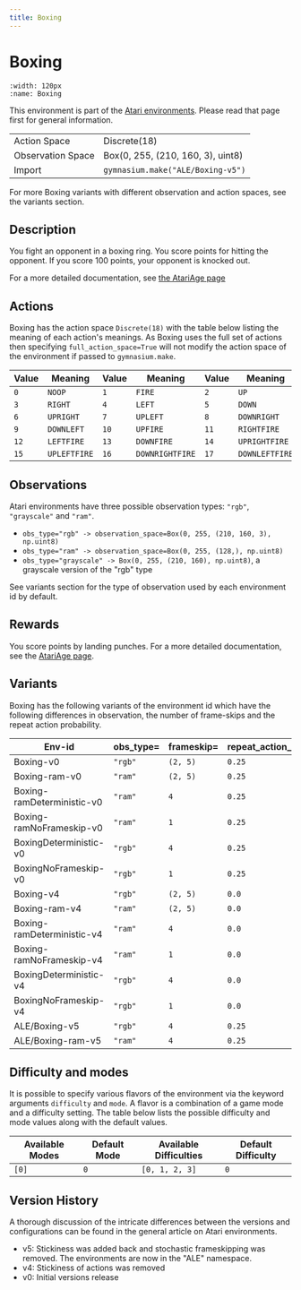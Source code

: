 ```yaml
---
title: Boxing
---
```


# Boxing

```{figure} ../../_static/videos/atari/boxing.gif
:width: 120px
:name: Boxing
```

This environment is part of the <a href='..'>Atari environments</a>. Please read that page first for general information.

|   |   |
|---|---|
| Action Space | Discrete(18) |
| Observation Space | Box(0, 255, (210, 160, 3), uint8) |
| Import | `gymnasium.make("ALE/Boxing-v5")` |

For more Boxing variants with different observation and action spaces, see the variants section.

## Description

You fight an opponent in a boxing ring. You score points for hitting the opponent. If you score 100 points, your opponent is knocked out.

For a more detailed documentation, see [the AtariAge page](https://atariage.com/manual_html_page.php?SoftwareID=882)

## Actions

Boxing has the action space `Discrete(18)` with the table below listing the meaning of each action's meanings.
As Boxing uses the full set of actions then specifying `full_action_space=True` will not modify the action space of the environment if passed to `gymnasium.make`.

| Value   | Meaning      | Value   | Meaning         | Value   | Meaning        |
|---------|--------------|---------|-----------------|---------|----------------|
| `0`     | `NOOP`       | `1`     | `FIRE`          | `2`     | `UP`           |
| `3`     | `RIGHT`      | `4`     | `LEFT`          | `5`     | `DOWN`         |
| `6`     | `UPRIGHT`    | `7`     | `UPLEFT`        | `8`     | `DOWNRIGHT`    |
| `9`     | `DOWNLEFT`   | `10`    | `UPFIRE`        | `11`    | `RIGHTFIRE`    |
| `12`    | `LEFTFIRE`   | `13`    | `DOWNFIRE`      | `14`    | `UPRIGHTFIRE`  |
| `15`    | `UPLEFTFIRE` | `16`    | `DOWNRIGHTFIRE` | `17`    | `DOWNLEFTFIRE` |

## Observations

Atari environments have three possible observation types: `"rgb"`, `"grayscale"` and `"ram"`.

- `obs_type="rgb" -> observation_space=Box(0, 255, (210, 160, 3), np.uint8)`
- `obs_type="ram" -> observation_space=Box(0, 255, (128,), np.uint8)`
- `obs_type="grayscale" -> Box(0, 255, (210, 160), np.uint8)`, a grayscale version of the "rgb" type

See variants section for the type of observation used by each environment id by default.

## Rewards
You score points by landing punches. For a more detailed documentation, see the [AtariAge page](https://atariage.com/manual_html_page.php?SoftwareID=882).

## Variants

Boxing has the following variants of the environment id which have the following differences in observation,
the number of frame-skips and the repeat action probability.

| Env-id                     | obs_type=   | frameskip=   | repeat_action_probability=   |
|----------------------------|-------------|--------------|------------------------------|
| Boxing-v0                  | `"rgb"`     | `(2, 5)`     | `0.25`                       |
| Boxing-ram-v0              | `"ram"`     | `(2, 5)`     | `0.25`                       |
| Boxing-ramDeterministic-v0 | `"ram"`     | `4`          | `0.25`                       |
| Boxing-ramNoFrameskip-v0   | `"ram"`     | `1`          | `0.25`                       |
| BoxingDeterministic-v0     | `"rgb"`     | `4`          | `0.25`                       |
| BoxingNoFrameskip-v0       | `"rgb"`     | `1`          | `0.25`                       |
| Boxing-v4                  | `"rgb"`     | `(2, 5)`     | `0.0`                        |
| Boxing-ram-v4              | `"ram"`     | `(2, 5)`     | `0.0`                        |
| Boxing-ramDeterministic-v4 | `"ram"`     | `4`          | `0.0`                        |
| Boxing-ramNoFrameskip-v4   | `"ram"`     | `1`          | `0.0`                        |
| BoxingDeterministic-v4     | `"rgb"`     | `4`          | `0.0`                        |
| BoxingNoFrameskip-v4       | `"rgb"`     | `1`          | `0.0`                        |
| ALE/Boxing-v5              | `"rgb"`     | `4`          | `0.25`                       |
| ALE/Boxing-ram-v5          | `"ram"`     | `4`          | `0.25`                       |

## Difficulty and modes

It is possible to specify various flavors of the environment via the keyword arguments `difficulty` and `mode`.
A flavor is a combination of a game mode and a difficulty setting. The table below lists the possible difficulty and mode values
along with the default values.

| Available Modes   | Default Mode   | Available Difficulties   | Default Difficulty   |
|-------------------|----------------|--------------------------|----------------------|
| `[0]`             | `0`            | `[0, 1, 2, 3]`           | `0`                  |

## Version History

A thorough discussion of the intricate differences between the versions and configurations can be found in the general article on Atari environments.

* v5: Stickiness was added back and stochastic frameskipping was removed. The environments are now in the "ALE" namespace.
* v4: Stickiness of actions was removed
* v0: Initial versions release
